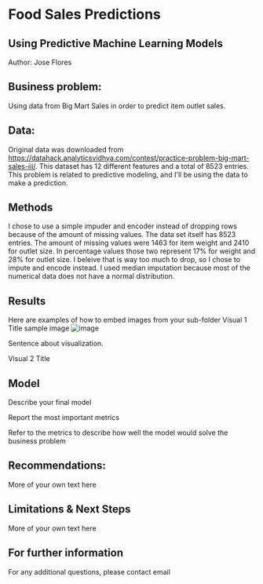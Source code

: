 # Food Sales Predictions
## Using Predictive Machine Learning Models
Author: Jose Flores

## Business problem:
Using data from Big Mart Sales in order to predict item outlet sales.

## Data:
Original data was downloaded from https://datahack.analyticsvidhya.com/contest/practice-problem-big-mart-sales-iii/.
This dataset has 12 different features and a total of 8523 entries. This problem is related to predictive modeling, and I'll be using the data to make a prediction.

## Methods
I chose to use a simple impuder and encoder instead of dropping rows because of the amount of missing values. 
The data set itself has 8523 entries. The amount of missing values were 1463 for item weight and 2410 for outlet size. 
In percentage values those two represent 17% for weight and 28% for outlet size. 
I beleive that is way too much to drop, so I chose to impute and encode instead. 
I used median imputation because most of the numerical data does not have a normal distribution.
## Results
Here are examples of how to embed images from your sub-folder
Visual 1 Title
sample image
![image](https://user-images.githubusercontent.com/62859441/181880452-240edee4-8d2a-45b5-bbd1-c8441cde69ff.png)

Sentence about visualization.

Visual 2 Title
## Model
Describe your final model

Report the most important metrics

Refer to the metrics to describe how well the model would solve the business problem

## Recommendations:
More of your own text here

## Limitations & Next Steps
More of your own text here

## For further information
For any additional questions, please contact email
